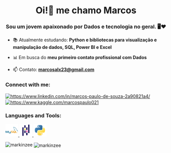 <h1 align="center">Oi!👋 me chamo Marcos</h1>
<h3 align="center">Sou um jovem apaixonado por Dados e tecnologia no geral. 🖥️❤️</h3>

- 📚 Atualmente estudando: **Python e bibliotecas para visualização e manipulação de dados, SQL, Power BI e Excel**

- 📊 Em busca do **meu primeiro contato profissional com Dados**

- 📫 Contato: **marcosalx23@gmail.com**

<h3 align="left">Connect with me:</h3>
<p align="left">
<a href="https://linkedin.com/in/https://www.linkedin.com/in/marcos-paulo-de-souza-2a90821a4/" target="blank"><img align="center" src="https://raw.githubusercontent.com/rahuldkjain/github-profile-readme-generator/master/src/images/icons/Social/linked-in-alt.svg" alt="https://www.linkedin.com/in/marcos-paulo-de-souza-2a90821a4/" height="30" width="40" /></a>
<a href="https://kaggle.com/https://www.kaggle.com/marcospaulo021" target="blank"><img align="center" src="https://raw.githubusercontent.com/rahuldkjain/github-profile-readme-generator/master/src/images/icons/Social/kaggle.svg" alt="https://www.kaggle.com/marcospaulo021" height="30" width="40" /></a>
</p>

<h3 align="left">Languages and Tools:</h3>
<p align="left"> <a href="https://www.mysql.com/" target="_blank" rel="noreferrer"> <img src="https://raw.githubusercontent.com/devicons/devicon/master/icons/mysql/mysql-original-wordmark.svg" alt="mysql" width="40" height="40"/> </a> <a href="https://pandas.pydata.org/" target="_blank" rel="noreferrer"> <img src="https://raw.githubusercontent.com/devicons/devicon/2ae2a900d2f041da66e950e4d48052658d850630/icons/pandas/pandas-original.svg" alt="pandas" width="40" height="40"/> </a> <a href="https://www.python.org" target="_blank" rel="noreferrer"> <img src="https://raw.githubusercontent.com/devicons/devicon/master/icons/python/python-original.svg" alt="python" width="40" height="40"/> </a> </p>

<p><img align="left" src="https://github-readme-stats.vercel.app/api/top-langs?username=markinzee&show_icons=true&locale=en&layout=compact" alt="markinzee" /></p>

<p>&nbsp;<img align="center" src="https://github-readme-stats.vercel.app/api?username=markinzee&show_icons=true&locale=en" alt="markinzee" /></p>

